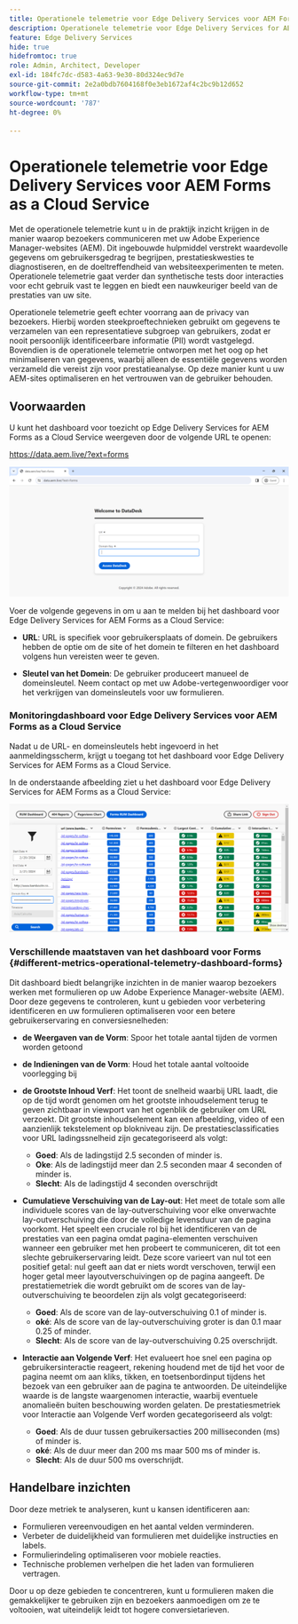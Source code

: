 ```yaml
---
title: Operationele telemetrie voor Edge Delivery Services voor AEM Forms as a Cloud Service
description: Operationele telemetrie voor Edge Delivery Services for AEM Forms as a Cloud Service omvat de doorlopende tracering en analyse van gebruikersinteracties met formulieren.
feature: Edge Delivery Services
hide: true
hidefromtoc: true
role: Admin, Architect, Developer
exl-id: 184fc7dc-d583-4a63-9e30-80d324ec9d7e
source-git-commit: 2e2a0bdb7604168f0e3eb1672af4c2bc9b12d652
workflow-type: tm+mt
source-wordcount: '787'
ht-degree: 0%

---
```


# Operationele telemetrie voor Edge Delivery Services voor AEM Forms as a Cloud Service

Met de operationele telemetrie kunt u in de praktijk inzicht krijgen in de manier waarop bezoekers communiceren met uw Adobe Experience Manager-websites (AEM). Dit ingebouwde hulpmiddel verstrekt waardevolle gegevens om gebruikersgedrag te begrijpen, prestatieskwesties te diagnostiseren, en de doeltreffendheid van websiteexperimenten te meten. Operationele telemetrie gaat verder dan synthetische tests door interacties voor echt gebruik vast te leggen en biedt een nauwkeuriger beeld van de prestaties van uw site.

Operationele telemetrie geeft echter voorrang aan de privacy van bezoekers. Hierbij worden steekproeftechnieken gebruikt om gegevens te verzamelen van een representatieve subgroep van gebruikers, zodat er nooit persoonlijk identificeerbare informatie (PII) wordt vastgelegd. Bovendien is de operationele telemetrie ontworpen met het oog op het minimaliseren van gegevens, waarbij alleen de essentiële gegevens worden verzameld die vereist zijn voor prestatieanalyse. Op deze manier kunt u uw AEM-sites optimaliseren en het vertrouwen van de gebruiker behouden.


## Voorwaarden

U kunt het dashboard voor toezicht op Edge Delivery Services for AEM Forms as a Cloud Service weergeven door de volgende URL te openen:

https://data.aem.live/?ext=forms

![&#x200B; het Operationele Login van de Telemetrie Scherm voor Edge Delivery Services voor Forms &#x200B;](/help/edge/assets/rum-login-screen.png)

Voer de volgende gegevens in om u aan te melden bij het dashboard voor Edge Delivery Services for AEM Forms as a Cloud Service:

- **URL**: URL is specifiek voor gebruikersplaats of domein. De gebruikers hebben de optie om de site of het domein te filteren en het dashboard volgens hun vereisten weer te geven.

- **Sleutel van het Domein**: De gebruiker produceert manueel de domeinsleutel. Neem contact op met uw Adobe-vertegenwoordiger voor het verkrijgen van domeinsleutels voor uw formulieren.

### Monitoringdashboard voor Edge Delivery Services voor AEM Forms as a Cloud Service

Nadat u de URL- en domeinsleutels hebt ingevoerd in het aanmeldingsscherm, krijgt u toegang tot het dashboard voor Edge Delivery Services for AEM Forms as a Cloud Service.

In de onderstaande afbeelding ziet u het dashboard voor Edge Delivery Services for AEM Forms as a Cloud Service:

![&#x200B; Operationeel het dashboard van de Telemetrie Forms &#x200B;](/help/edge/assets/rum-forms-dashboard.png)

### Verschillende maatstaven van het dashboard voor Forms {#different-metrics-operational-telemetry-dashboard-forms}

Dit dashboard biedt belangrijke inzichten in de manier waarop bezoekers werken met formulieren op uw Adobe Experience Manager-website (AEM). Door deze gegevens te controleren, kunt u gebieden voor verbetering identificeren en uw formulieren optimaliseren voor een betere gebruikerservaring en conversiesnelheden:

- **de Weergaven van de Vorm**: Spoor het totale aantal tijden de vormen worden getoond
- **de Indieningen van de Vorm**: Houd het totale aantal voltooide voorlegging bij

- **de Grootste Inhoud Verf**: Het toont de snelheid waarbij URL laadt, die op de tijd wordt genomen om het grootste inhoudselement terug te geven zichtbaar in viewport van het ogenblik de gebruiker om URL verzoekt. Dit grootste inhoudselement kan een afbeelding, video of een aanzienlijk tekstelement op blokniveau zijn. De prestatiesclassificaties voor URL ladingssnelheid zijn gecategoriseerd als volgt:
   - **Goed**: Als de ladingstijd 2.5 seconden of minder is.
   - **Oke**: Als de ladingstijd meer dan 2.5 seconden maar 4 seconden of minder is.
   - **Slecht**: Als de ladingstijd 4 seconden overschrijdt

- **Cumulatieve Verschuiving van de Lay-out**: Het meet de totale som alle individuele scores van de lay-outverschuiving voor elke onverwachte lay-outverschuiving die door de volledige levensduur van de pagina voorkomt. Het speelt een cruciale rol bij het identificeren van de prestaties van een pagina omdat pagina-elementen verschuiven wanneer een gebruiker met hen probeert te communiceren, dit tot een slechte gebruikerservaring leidt. Deze score varieert van nul tot een positief getal: nul geeft aan dat er niets wordt verschoven, terwijl een hoger getal meer layoutverschuivingen op de pagina aangeeft. De prestatiemetriek die wordt gebruikt om de scores van de lay-outverschuiving te beoordelen zijn als volgt gecategoriseerd:

   - **Goed**: Als de score van de lay-outverschuiving 0.1 of minder is.
   - **oké**: Als de score van de lay-outverschuiving groter is dan 0.1 maar 0.25 of minder.
   - **Slecht**: Als de score van de lay-outverschuiving 0.25 overschrijdt.

- **Interactie aan Volgende Verf**: Het evalueert hoe snel een pagina op gebruikersinteractie reageert, rekening houdend met de tijd het voor de pagina neemt om aan kliks, tikken, en toetsenbordinput tijdens het bezoek van een gebruiker aan de pagina te antwoorden. De uiteindelijke waarde is de langste waargenomen interactie, waarbij eventuele anomalieën buiten beschouwing worden gelaten. De prestatiesmetriek voor Interactie aan Volgende Verf worden gecategoriseerd als volgt:
   - **Goed**: Als de duur tussen gebruikersacties 200 milliseconden (ms) of minder is.
   - **oké**: Als de duur meer dan 200 ms maar 500 ms of minder is.
   - **Slecht**: Als de duur 500 ms overschrijdt.

## Handelbare inzichten

Door deze metriek te analyseren, kunt u kansen identificeren aan:

- Formulieren vereenvoudigen en het aantal velden verminderen.
- Verbeter de duidelijkheid van formulieren met duidelijke instructies en labels.
- Formulierindeling optimaliseren voor mobiele reacties.
- Technische problemen verhelpen die het laden van formulieren vertragen.

Door u op deze gebieden te concentreren, kunt u formulieren maken die gemakkelijker te gebruiken zijn en bezoekers aanmoedigen om ze te voltooien, wat uiteindelijk leidt tot hogere conversietarieven.


